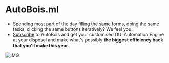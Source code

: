 # AutoBois.ml
* Spending most part of the day filling the same forms, doing the same tasks, clicking the same buttons iteratively? We feel you.
* [Subscribe](http://www.autobois.ml/) to AutoBois and get your customised GUI Automation Engine at your disposal and make what's possibly **the biggest efficiency hack that you'll make this year**.


![IMG](http://www.autobois.ml/img/business/business-img.png)
